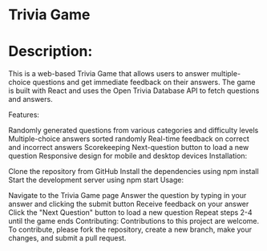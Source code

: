 #  Trivia Game

# Description:
This is a web-based Trivia Game that allows users to answer multiple-choice questions and get immediate feedback on their answers. The game is built with React and uses the Open Trivia Database API to fetch questions and answers.

Features:

Randomly generated questions from various categories and difficulty levels
Multiple-choice answers sorted randomly
Real-time feedback on correct and incorrect answers
Scorekeeping
Next-question button to load a new question
Responsive design for mobile and desktop devices
Installation:

Clone the repository from GitHub
Install the dependencies using npm install
Start the development server using npm start
Usage:

Navigate to the Trivia Game page
Answer the question by typing in your answer and clicking the submit button
Receive feedback on your answer
Click the "Next Question" button to load a new question
Repeat steps 2-4 until the game ends
Contributing:
Contributions to this project are welcome. To contribute, please fork the repository, create a new branch, make your changes, and submit a pull request.